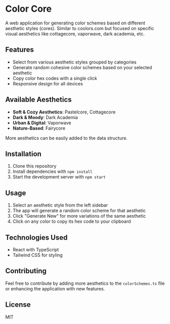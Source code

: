 # Color Core

A web application for generating color schemes based on different aesthetic styles (cores). Similar to coolors.com but focused on specific visual aesthetics like cottagecore, vaporwave, dark academia, etc.

## Features

- Select from various aesthetic styles grouped by categories
- Generate random cohesive color schemes based on your selected aesthetic
- Copy color hex codes with a single click
- Responsive design for all devices

## Available Aesthetics

- **Soft & Cozy Aesthetics**: Pastelcore, Cottagecore
- **Dark & Moody**: Dark Academia
- **Urban & Digital**: Vaporwave
- **Nature-Based**: Fairycore

More aesthetics can be easily added to the data structure.

## Installation

1. Clone this repository
2. Install dependencies with `npm install`
3. Start the development server with `npm start`

## Usage

1. Select an aesthetic style from the left sidebar
2. The app will generate a random color scheme for that aesthetic
3. Click "Generate New" for more variations of the same aesthetic
4. Click on any color to copy its hex code to your clipboard

## Technologies Used

- React with TypeScript
- Tailwind CSS for styling

## Contributing

Feel free to contribute by adding more aesthetics to the `colorSchemes.ts` file or enhancing the application with new features.

## License

MIT
